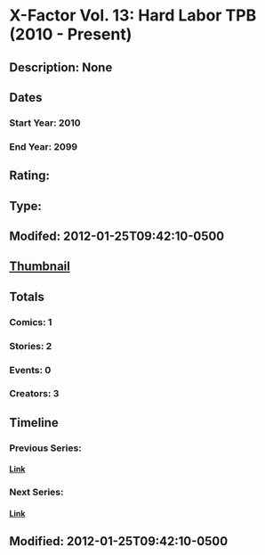 # X-Factor Vol. 13: Hard Labor TPB (2010 - Present)
## Description: None
## Dates
### Start Year: 2010
### End Year: 2099
## Rating: 
## Type: 
## Modifed: 2012-01-25T09:42:10-0500
## [Thumbnail](http://i.annihil.us/u/prod/marvel/i/mg/b/40/image_not_available.jpg)
## Totals
### Comics: 1
### Stories: 2
### Events: 0
### Creators: 3
## Timeline
### Previous Series: 
#### [Link]()
### Next Series: 
#### [Link]()
## Modified: 2012-01-25T09:42:10-0500